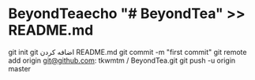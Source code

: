 # BeyondTeaecho "# BeyondTea" >> README.md 
git init 
git اضافه کردن README.md 
git commit -m "first commit" 
git remote add origin git@github.com: tkwmtm / BeyondTea.git
 git push -u origin master
